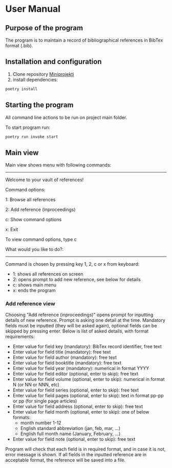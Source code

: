 # User Manual

## Purpose of the program

The program is to maintain a record of bibliographical references in BibTex format (.bib).

## Installation and configuration

1. Clone repository [Miniprojekti](https://github.com/eepek/miniprojekti)
2. install dependencies:

```bash
poetry install
```

## Starting the program

All command line actions to be run on project main folder.

To start program run:

```bash
poetry run invoke start
```

## Main view

Main view shows menu with following commands:

---

Welcome to your vault of references!

Command options:

1: Browse all references

2: Add reference (inproceedings)

c: Show command options

x: Exit

To view command options, type c

What would you like to do?:

---

Command is chosen by pressing key 1, 2, c or x from keyboard:

- 1: shows all references on screen
- 2: opens prompt to add new reference, see below for details
- c: shows main menu
- x: ends the program

### Add reference view

Choosing "Add reference (inproceedings)" opens prompt for inputting details of new reference. Prompt is asking one detail at the time. Mandatory fields must be inputted (they will be asked again), optional fields can be skipped by pressing enter. Below is list of asked details, with format requirements:

- Enter value for field key (mandatory): BibTex record identifier, free text
- Enter value for field title (mandatory): free text
- Enter value for field author (mandatory): free text
- Enter value for field booktitle (mandatory): free text
- Enter value for field year (mandatory): numerical in format YYYY
- Enter value for field editor (optional, enter to skip): free text
- Enter value for field volume (optional, enter to skip): numerical in format N (or NN or NNN, etc)
- Enter value for field series (optional, enter to skip): free text
- Enter value for field pages (optional, enter to skip): text in format pp-pp or pp (for single page articles)
- Enter value for field address (optional, enter to skip): free text
- Enter value for field month (optional, enter to skip): one of below formats:
  - month number 1-12
  - English standard abbreviation (jan, feb, mar, ...)
  - English full month name (January, February, ...)
- Enter value for field note (optional, enter to skip): free text

Program will check that each field is in required format, and in case it is not, error message is shown. If all fields in the inputted reference are in acceptable format, the reference will be saved into a file.
